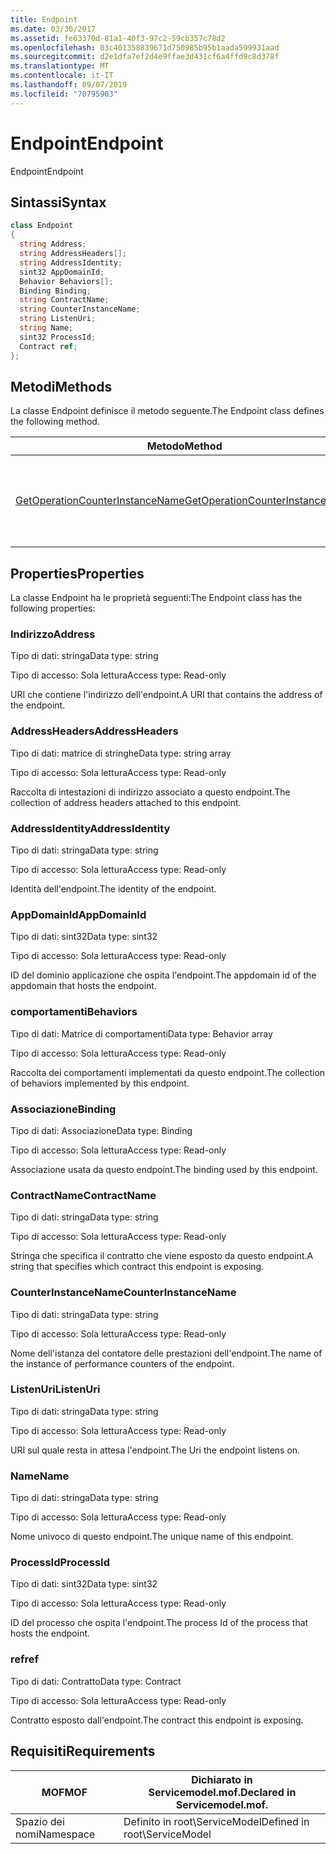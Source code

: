 ```yaml
---
title: Endpoint
ms.date: 03/30/2017
ms.assetid: fe63370d-81a1-40f3-97c2-59cb357c78d2
ms.openlocfilehash: 03c401358839671d750985b95b1aada599931aad
ms.sourcegitcommit: d2e1dfa7ef2d4e9ffae3d431cf6a4ffd9c8d378f
ms.translationtype: MT
ms.contentlocale: it-IT
ms.lasthandoff: 09/07/2019
ms.locfileid: "70795903"
---
```

# <a name="endpoint"></a><span data-ttu-id="dc0c4-102">Endpoint</span><span class="sxs-lookup"><span data-stu-id="dc0c4-102">Endpoint</span></span>
<span data-ttu-id="dc0c4-103">Endpoint</span><span class="sxs-lookup"><span data-stu-id="dc0c4-103">Endpoint</span></span>  
  
## <a name="syntax"></a><span data-ttu-id="dc0c4-104">Sintassi</span><span class="sxs-lookup"><span data-stu-id="dc0c4-104">Syntax</span></span>  
  
```csharp
class Endpoint  
{  
  string Address;  
  string AddressHeaders[];  
  string AddressIdentity;  
  sint32 AppDomainId;  
  Behavior Behaviors[];  
  Binding Binding;  
  string ContractName;  
  string CounterInstanceName;  
  string ListenUri;  
  string Name;  
  sint32 ProcessId;  
  Contract ref;  
};  
```  
  
## <a name="methods"></a><span data-ttu-id="dc0c4-105">Metodi</span><span class="sxs-lookup"><span data-stu-id="dc0c4-105">Methods</span></span>  
 <span data-ttu-id="dc0c4-106">La classe Endpoint definisce il metodo seguente.</span><span class="sxs-lookup"><span data-stu-id="dc0c4-106">The Endpoint class defines the following method.</span></span>  
  
|<span data-ttu-id="dc0c4-107">Metodo</span><span class="sxs-lookup"><span data-stu-id="dc0c4-107">Method</span></span>|<span data-ttu-id="dc0c4-108">Descrizione</span><span class="sxs-lookup"><span data-stu-id="dc0c4-108">Description</span></span>|  
|------------|-----------------|  
|[<span data-ttu-id="dc0c4-109">GetOperationCounterInstanceName</span><span class="sxs-lookup"><span data-stu-id="dc0c4-109">GetOperationCounterInstanceName</span></span>](getoperationcounterinstancename.md)|<span data-ttu-id="dc0c4-110">Recupera il nome dell'istanza del contatore delle prestazioni dell'operazione.</span><span class="sxs-lookup"><span data-stu-id="dc0c4-110">Retrieves the operation performance counter instance name</span></span>|  
  
## <a name="properties"></a><span data-ttu-id="dc0c4-111">Properties</span><span class="sxs-lookup"><span data-stu-id="dc0c4-111">Properties</span></span>  
 <span data-ttu-id="dc0c4-112">La classe Endpoint ha le proprietà seguenti:</span><span class="sxs-lookup"><span data-stu-id="dc0c4-112">The Endpoint class has the following properties:</span></span>  
  
### <a name="address"></a><span data-ttu-id="dc0c4-113">Indirizzo</span><span class="sxs-lookup"><span data-stu-id="dc0c4-113">Address</span></span>  
 <span data-ttu-id="dc0c4-114">Tipo di dati: stringa</span><span class="sxs-lookup"><span data-stu-id="dc0c4-114">Data type: string</span></span>  
  
 <span data-ttu-id="dc0c4-115">Tipo di accesso: Sola lettura</span><span class="sxs-lookup"><span data-stu-id="dc0c4-115">Access type: Read-only</span></span>  
  
 <span data-ttu-id="dc0c4-116">URI che contiene l'indirizzo dell'endpoint.</span><span class="sxs-lookup"><span data-stu-id="dc0c4-116">A URI that contains the address of the endpoint.</span></span>  
  
### <a name="addressheaders"></a><span data-ttu-id="dc0c4-117">AddressHeaders</span><span class="sxs-lookup"><span data-stu-id="dc0c4-117">AddressHeaders</span></span>  
 <span data-ttu-id="dc0c4-118">Tipo di dati: matrice di stringhe</span><span class="sxs-lookup"><span data-stu-id="dc0c4-118">Data type: string array</span></span>  
  
 <span data-ttu-id="dc0c4-119">Tipo di accesso: Sola lettura</span><span class="sxs-lookup"><span data-stu-id="dc0c4-119">Access type: Read-only</span></span>  
  
 <span data-ttu-id="dc0c4-120">Raccolta di intestazioni di indirizzo associato a questo endpoint.</span><span class="sxs-lookup"><span data-stu-id="dc0c4-120">The collection of address headers attached to this endpoint.</span></span>  
  
### <a name="addressidentity"></a><span data-ttu-id="dc0c4-121">AddressIdentity</span><span class="sxs-lookup"><span data-stu-id="dc0c4-121">AddressIdentity</span></span>  
 <span data-ttu-id="dc0c4-122">Tipo di dati: stringa</span><span class="sxs-lookup"><span data-stu-id="dc0c4-122">Data type: string</span></span>  
  
 <span data-ttu-id="dc0c4-123">Tipo di accesso: Sola lettura</span><span class="sxs-lookup"><span data-stu-id="dc0c4-123">Access type: Read-only</span></span>  
  
 <span data-ttu-id="dc0c4-124">Identità dell'endpoint.</span><span class="sxs-lookup"><span data-stu-id="dc0c4-124">The identity of the endpoint.</span></span>  
  
### <a name="appdomainid"></a><span data-ttu-id="dc0c4-125">AppDomainId</span><span class="sxs-lookup"><span data-stu-id="dc0c4-125">AppDomainId</span></span>  
 <span data-ttu-id="dc0c4-126">Tipo di dati: sint32</span><span class="sxs-lookup"><span data-stu-id="dc0c4-126">Data type: sint32</span></span>  
  
 <span data-ttu-id="dc0c4-127">Tipo di accesso: Sola lettura</span><span class="sxs-lookup"><span data-stu-id="dc0c4-127">Access type: Read-only</span></span>  
  
 <span data-ttu-id="dc0c4-128">ID del dominio applicazione che ospita l'endpoint.</span><span class="sxs-lookup"><span data-stu-id="dc0c4-128">The appdomain id of the appdomain that hosts the endpoint.</span></span>  
  
### <a name="behaviors"></a><span data-ttu-id="dc0c4-129">comportamenti</span><span class="sxs-lookup"><span data-stu-id="dc0c4-129">Behaviors</span></span>  
 <span data-ttu-id="dc0c4-130">Tipo di dati: Matrice di comportamenti</span><span class="sxs-lookup"><span data-stu-id="dc0c4-130">Data type: Behavior array</span></span>  
  
 <span data-ttu-id="dc0c4-131">Tipo di accesso: Sola lettura</span><span class="sxs-lookup"><span data-stu-id="dc0c4-131">Access type: Read-only</span></span>  
  
 <span data-ttu-id="dc0c4-132">Raccolta dei comportamenti implementati da questo endpoint.</span><span class="sxs-lookup"><span data-stu-id="dc0c4-132">The collection of behaviors implemented by this endpoint.</span></span>  
  
### <a name="binding"></a><span data-ttu-id="dc0c4-133">Associazione</span><span class="sxs-lookup"><span data-stu-id="dc0c4-133">Binding</span></span>  
 <span data-ttu-id="dc0c4-134">Tipo di dati: Associazione</span><span class="sxs-lookup"><span data-stu-id="dc0c4-134">Data type: Binding</span></span>  
  
 <span data-ttu-id="dc0c4-135">Tipo di accesso: Sola lettura</span><span class="sxs-lookup"><span data-stu-id="dc0c4-135">Access type: Read-only</span></span>  
  
 <span data-ttu-id="dc0c4-136">Associazione usata da questo endpoint.</span><span class="sxs-lookup"><span data-stu-id="dc0c4-136">The binding used by this endpoint.</span></span>  
  
### <a name="contractname"></a><span data-ttu-id="dc0c4-137">ContractName</span><span class="sxs-lookup"><span data-stu-id="dc0c4-137">ContractName</span></span>  
 <span data-ttu-id="dc0c4-138">Tipo di dati: stringa</span><span class="sxs-lookup"><span data-stu-id="dc0c4-138">Data type: string</span></span>  
  
 <span data-ttu-id="dc0c4-139">Tipo di accesso: Sola lettura</span><span class="sxs-lookup"><span data-stu-id="dc0c4-139">Access type: Read-only</span></span>  
  
 <span data-ttu-id="dc0c4-140">Stringa che specifica il contratto che viene esposto da questo endpoint.</span><span class="sxs-lookup"><span data-stu-id="dc0c4-140">A string that specifies which contract this endpoint is exposing.</span></span>  
  
### <a name="counterinstancename"></a><span data-ttu-id="dc0c4-141">CounterInstanceName</span><span class="sxs-lookup"><span data-stu-id="dc0c4-141">CounterInstanceName</span></span>  
 <span data-ttu-id="dc0c4-142">Tipo di dati: stringa</span><span class="sxs-lookup"><span data-stu-id="dc0c4-142">Data type: string</span></span>  
  
 <span data-ttu-id="dc0c4-143">Tipo di accesso: Sola lettura</span><span class="sxs-lookup"><span data-stu-id="dc0c4-143">Access type: Read-only</span></span>  
  
 <span data-ttu-id="dc0c4-144">Nome dell'istanza del contatore delle prestazioni dell'endpoint.</span><span class="sxs-lookup"><span data-stu-id="dc0c4-144">The name of the instance of performance counters of the endpoint.</span></span>  
  
### <a name="listenuri"></a><span data-ttu-id="dc0c4-145">ListenUri</span><span class="sxs-lookup"><span data-stu-id="dc0c4-145">ListenUri</span></span>  
 <span data-ttu-id="dc0c4-146">Tipo di dati: stringa</span><span class="sxs-lookup"><span data-stu-id="dc0c4-146">Data type: string</span></span>  
  
 <span data-ttu-id="dc0c4-147">Tipo di accesso: Sola lettura</span><span class="sxs-lookup"><span data-stu-id="dc0c4-147">Access type: Read-only</span></span>  
  
 <span data-ttu-id="dc0c4-148">URI sul quale resta in attesa l'endpoint.</span><span class="sxs-lookup"><span data-stu-id="dc0c4-148">The Uri the endpoint listens on.</span></span>  
  
### <a name="name"></a><span data-ttu-id="dc0c4-149">Name</span><span class="sxs-lookup"><span data-stu-id="dc0c4-149">Name</span></span>  
 <span data-ttu-id="dc0c4-150">Tipo di dati: stringa</span><span class="sxs-lookup"><span data-stu-id="dc0c4-150">Data type: string</span></span>  
  
 <span data-ttu-id="dc0c4-151">Tipo di accesso: Sola lettura</span><span class="sxs-lookup"><span data-stu-id="dc0c4-151">Access type: Read-only</span></span>  
  
 <span data-ttu-id="dc0c4-152">Nome univoco di questo endpoint.</span><span class="sxs-lookup"><span data-stu-id="dc0c4-152">The unique name of this endpoint.</span></span>  
  
### <a name="processid"></a><span data-ttu-id="dc0c4-153">ProcessId</span><span class="sxs-lookup"><span data-stu-id="dc0c4-153">ProcessId</span></span>  
 <span data-ttu-id="dc0c4-154">Tipo di dati: sint32</span><span class="sxs-lookup"><span data-stu-id="dc0c4-154">Data type: sint32</span></span>  
  
 <span data-ttu-id="dc0c4-155">Tipo di accesso: Sola lettura</span><span class="sxs-lookup"><span data-stu-id="dc0c4-155">Access type: Read-only</span></span>  
  
 <span data-ttu-id="dc0c4-156">ID del processo che ospita l'endpoint.</span><span class="sxs-lookup"><span data-stu-id="dc0c4-156">The process Id of the process that hosts the endpoint.</span></span>  
  
### <a name="ref"></a><span data-ttu-id="dc0c4-157">ref</span><span class="sxs-lookup"><span data-stu-id="dc0c4-157">ref</span></span>  
 <span data-ttu-id="dc0c4-158">Tipo di dati: Contratto</span><span class="sxs-lookup"><span data-stu-id="dc0c4-158">Data type: Contract</span></span>  
  
 <span data-ttu-id="dc0c4-159">Tipo di accesso: Sola lettura</span><span class="sxs-lookup"><span data-stu-id="dc0c4-159">Access type: Read-only</span></span>  
  
 <span data-ttu-id="dc0c4-160">Contratto esposto dall'endpoint.</span><span class="sxs-lookup"><span data-stu-id="dc0c4-160">The contract this endpoint is exposing.</span></span>  
  
## <a name="requirements"></a><span data-ttu-id="dc0c4-161">Requisiti</span><span class="sxs-lookup"><span data-stu-id="dc0c4-161">Requirements</span></span>  
  
|<span data-ttu-id="dc0c4-162">MOF</span><span class="sxs-lookup"><span data-stu-id="dc0c4-162">MOF</span></span>|<span data-ttu-id="dc0c4-163">Dichiarato in Servicemodel.mof.</span><span class="sxs-lookup"><span data-stu-id="dc0c4-163">Declared in Servicemodel.mof.</span></span>|  
|---------|-----------------------------------|  
|<span data-ttu-id="dc0c4-164">Spazio dei nomi</span><span class="sxs-lookup"><span data-stu-id="dc0c4-164">Namespace</span></span>|<span data-ttu-id="dc0c4-165">Definito in root\ServiceModel</span><span class="sxs-lookup"><span data-stu-id="dc0c4-165">Defined in root\ServiceModel</span></span>|
